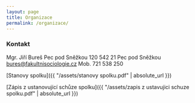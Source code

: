 ```yaml
---
layout: page
title: Organizace
permalink: /organizace/
---
```

### Kontakt 

Mgr. Jiří Bureš
Pec pod Sněžkou 120
542 21 Pec pod Sněžkou
bures@fakultnisociologie.cz
Mob. 721 538 250

[Stanovy spolku]({{ "/assets/stanovy spolku.pdf" | absolute_url }})

[Zápis z ustanovující schůze spolku]({{ "/assets/zapis z ustavujici schuze spolku.pdf" | absolute_url }})

